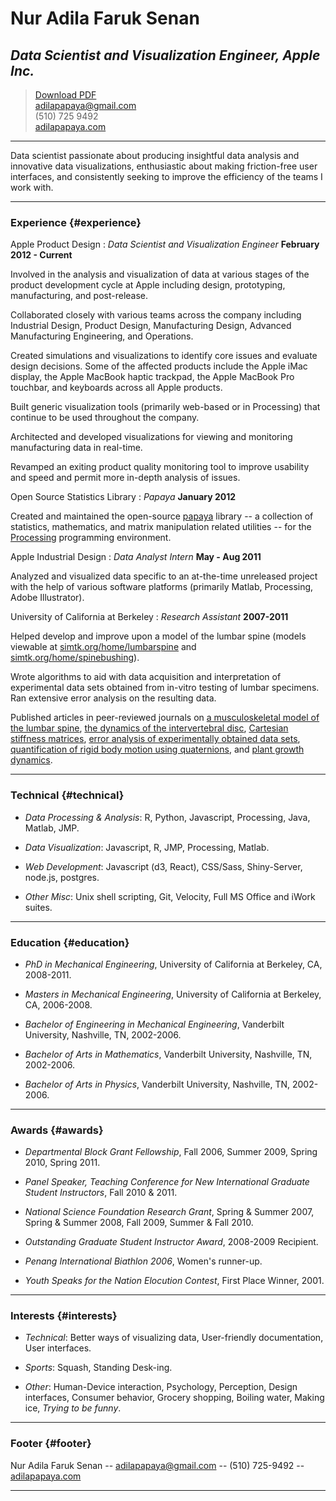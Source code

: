 # Nur Adila Faruk Senan
## *Data Scientist and Visualization Engineer, Apple Inc.*

> [Download PDF](adila.pdf)  
> [adilapapaya@gmail.com](adilapapaya@gmail.com)  
> (510) 725 9492
> <br/>[adilapapaya.com](http://adilapapaya.com)

------



Data scientist passionate about producing insightful data analysis and  innovative data visualizations, enthusiastic about making friction-free user interfaces, and consistently seeking to improve the efficiency of the teams I work with.

------

### Experience {#experience}

Apple Product Design
: *Data Scientist and Visualization Engineer*
  __February 2012 - Current__


  Involved in the analysis and visualization of data at various stages of the product development cycle at Apple including design, prototyping, manufacturing, and post-release.

  Collaborated closely with various teams across the company including Industrial Design, Product Design, Manufacturing Design, Advanced Manufacturing Engineering, and Operations.

  Created simulations and visualizations to identify core issues and evaluate design decisions. Some of the affected products include the Apple iMac display, the Apple MacBook haptic trackpad, the Apple MacBook Pro touchbar, and keyboards across all Apple products. 

  Built generic visualization tools (primarily web-based or in Processing) that continue to be used throughout the company.

  Architected and developed visualizations for viewing and monitoring manufacturing data in real-time.

  Revamped an exiting product quality monitoring tool to improve usability and speed and permit more in-depth analysis of issues.


Open Source Statistics Library
: *Papaya*
  __January 2012__

  Created and maintained the open-source [papaya](http://adilapapaya.com/papayastatistics/) library -- a collection of statistics, mathematics, and matrix manipulation related utilities -- for the [Processing](https://processing.org) programming environment. 
 

Apple Industrial Design
: *Data Analyst Intern*
  __May - Aug 2011__

  Analyzed and visualized data specific to an at-the-time unreleased project with the help of various software platforms (primarily Matlab, Processing, Adobe Illustrator).

University of California at Berkeley
: *Research Assistant*
  __2007-2011__

  Helped develop and improve upon a model of the lumbar spine (models viewable at [simtk.org/home/lumbarspine](http://simtk.org/home/lumbarspine) and [simtk.org/home/spinebushing](http://simtk.org/home/spinebushing)).

  Wrote algorithms to aid with data acquisition and interpretation of experimental data sets obtained from in-vitro testing of lumbar specimens. Ran extensive error analysis on the resulting data.

  Published articles in peer-reviewed journals on [a musculoskeletal model of the lumbar spine](https://simtk.org/home/lumbarspine), [the dynamics of the intervertebral disc](https://simtk.org/home/spinebushing/), [Cartesian stiffness matrices](http://dx.doi.org/10.1007/s11044-010-9205-z), [error analysis of experimentally obtained data sets](http://dx.doi.org/10.1016/j.jbiomech.2010.05.034), [quantification of rigid body motion using quaternions](http://dx.doi.org/10.1016/j.ijengsci.2008.12.008), and [plant growth dynamics](http://dx.doi.org/10.1016/j.jmps.2008.06.005).

-------

### Technical {#technical}

* *Data Processing & Analysis*: R, Python, Javascript, Processing, Java, Matlab, JMP.

* *Data Visualization*: Javascript, R, JMP, Processing, Matlab.

* *Web Development*: Javascript (d3, React), CSS/Sass, Shiny-Server, node.js, postgres.

* *Other Misc*: Unix shell scripting, Git, Velocity, Full MS Office and iWork suites.


-------

<div class="clearlist"></div>

### Education {#education}

* *PhD in Mechanical Engineering*, University of California at Berkeley, CA, 2008-2011.

* *Masters in Mechanical Engineering*, University of California at Berkeley, CA, 2006-2008.

* *Bachelor of Engineering in Mechanical Engineering*, Vanderbilt University, Nashville, TN, 2002-2006.

* *Bachelor of Arts in Mathematics*, Vanderbilt University, Nashville, TN, 2002-2006.

* *Bachelor of Arts in Physics*, Vanderbilt University, Nashville, TN, 2002-2006.


------

<div class="clearlist"></div>

### Awards {#awards}

* *Departmental Block Grant Fellowship*, Fall 2006, Summer 2009, Spring 2010, Spring 2011.
 
* *Panel Speaker, Teaching Conference for New International Graduate Student Instructors*, Fall 2010 & 2011.

* *National Science Foundation Research Grant*, Spring & Summer 2007, Spring & Summer 2008, Fall 2009, Summer & Fall 2010.

* *Outstanding Graduate Student Instructor Award*, 2008-2009 Recipient.

* *Penang International Biathlon 2006*, Women's runner-up.

* *Youth Speaks for the Nation Elocution Contest*, First Place Winner, 2001.

------

### Interests {#interests}

* *Technical*: Better ways of visualizing data, User-friendly documentation, User interfaces.

* *Sports*: Squash, Standing Desk-ing.

* *Other*: Human-Device interaction, Psychology, Perception, Design interfaces, Consumer behavior, Grocery shopping, Boiling water, Making ice, *Trying to be funny*.

------

### Footer {#footer}

Nur Adila Faruk Senan -- [adilapapaya@gmail.com](adilapapaya@gmail.com) -- (510) 725-9492 -- [adilapapaya.com](http://adilapapaya.com)

------